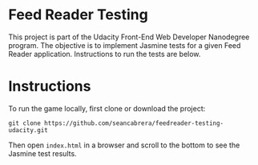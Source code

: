 Feed Reader Testing
============================

This project is part of the Udacity Front-End Web Developer Nanodegree program. The objective is to implement Jasmine tests for a given
Feed Reader application. Instructions to run the tests are below.

# Instructions
To run the game locally, first clone or download the project:

`git clone https://github.com/seancabrera/feedreader-testing-udacity.git`

Then open `index.html` in a browser and scroll to the bottom to see the Jasmine test results.
